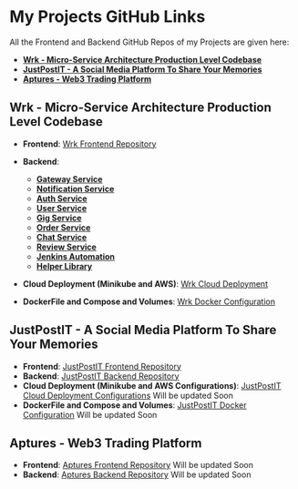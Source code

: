 # My Projects GitHub Links 

All the Frontend and Backend GitHub Repos of my Projects are given here:

- __[Wrk - Micro-Service Architecture Production Level Codebase](#wrk)__
- __[JustPostIT - A Social Media Platform To Share Your Memories](#just)__
- __[Aptures - Web3 Trading Platform](#aptures)__

## Wrk - Micro-Service Architecture Production Level Codebase
<a id="wrk"></a> 

- __Frontend__: [Wrk Frontend Repository](https://github.com/AshNewar/Freelance-Frontend)
- __Backend__:
  - __[Gateway Service](https://github.com/AshNewar/freelance-gateway)__
  - __[Notification Service](https://github.com/AshNewar/freelance-Notification)__
  - __[Auth Service](https://github.com/AshNewar/freelance-auth)__
  - __[User Service](https://github.com/AshNewar/freelance-User)__
  - __[Gig Service](https://github.com/AshNewar/freelance-Gig)__
  - __[Order Service](https://github.com/AshNewar/freelance-Order)__
  - __[Chat Service](https://github.com/AshNewar/freelance-Chat)__
  - __[Review Service](https://github.com/AshNewar/freelance-review)__
  - __[Jenkins Automation](https://github.com/AshNewar/Jenkins-Automation)__
  - __[Helper Library](https://github.com/AshNewar/helper-library)__

- __Cloud Deployment (Minikube and AWS)__: [Wrk Cloud Deployment](https://github.com/AshNewar/Micro-K8)
- __DockerFile and Compose and Volumes__: [Wrk Docker Configuration](https://github.com/AshNewar/Micro-Volume)
## JustPostIT - A Social Media Platform To Share Your Memories
<a id="just"></a>

- __Frontend__: [JustPostIT Frontend Repository](https://github.com/AshNewar/Media-Client)
- __Backend__: [JustPostIT Backend Repository](https://github.com/AshNewar/Media-Server)
- __Cloud Deployment (Minikube and AWS Configurations)__: [JustPostIT Cloud Deployment Configurations](https://github.com/AshNewar/justpostit-cloud-deployment) Will be updated Soon
- __DockerFile and Compose and Volumes__: [JustPostIT Docker Configuration](https://github.com/AshNewar/justpostit-docker) Will be updated Soon

## Aptures - Web3 Trading Platform
<a id="aptures"></a>

- __Frontend__: [Aptures Frontend Repository](https://github.com/AshNewar/aptures-frontend)  Will be updated Soon
- __Backend__: [Aptures Backend Repository](https://github.com/AshNewar/aptures-backend)  Will be updated Soon

